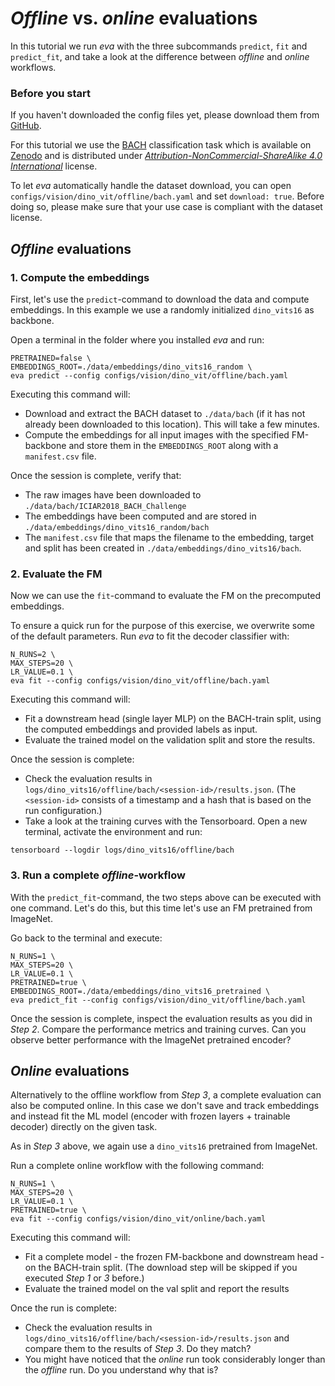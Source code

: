 # *Offline* vs. *online* evaluations

In this tutorial we run *eva* with the three subcommands `predict`, `fit` and `predict_fit`, and take a look at the difference between *offline* and *online* workflows.

### Before you start
If you haven't downloaded the config files yet, please download them from [GitHub](https://github.com/kaiko-ai/eva/tree/main/configs).

For this tutorial we use the [BACH](../../datasets/bach.md) classification task which is available on [Zenodo](https://zenodo.org/records/3632035) and is distributed under [*Attribution-NonCommercial-ShareAlike 4.0 International*](https://creativecommons.org/licenses/by-nc-nd/4.0/legalcode) license.

To let *eva* automatically handle the dataset download, you can open `configs/vision/dino_vit/offline/bach.yaml` and set `download: true`. Before doing so, please make sure that your use case is compliant with the dataset license.

## *Offline* evaluations

### 1. Compute the embeddings

First, let's use the `predict`-command to download the data and compute embeddings. In this example we use a randomly initialized `dino_vits16` as backbone.

Open a terminal in the folder where you installed *eva* and run:

```
PRETRAINED=false \
EMBEDDINGS_ROOT=./data/embeddings/dino_vits16_random \
eva predict --config configs/vision/dino_vit/offline/bach.yaml
```

Executing this command will:

 - Download and extract the BACH dataset to `./data/bach` (if it has not already been downloaded to this location). This will take a few minutes.
 - Compute the embeddings for all input images with the specified FM-backbone and store them in the `EMBEDDINGS_ROOT` along with a `manifest.csv` file.

Once the session is complete, verify that:

- The raw images have been downloaded to `./data/bach/ICIAR2018_BACH_Challenge`
- The embeddings have been computed and are stored in `./data/embeddings/dino_vits16_random/bach`
- The `manifest.csv` file that maps the filename to the embedding, target and split has been created in `./data/embeddings/dino_vits16/bach`.

### 2. Evaluate the FM 

Now we can use the `fit`-command to evaluate the FM on the precomputed embeddings.

To ensure a quick run for the purpose of this exercise, we overwrite some of the default parameters. Run *eva* to fit the decoder classifier with:

```
N_RUNS=2 \
MAX_STEPS=20 \
LR_VALUE=0.1 \
eva fit --config configs/vision/dino_vit/offline/bach.yaml
```

Executing this command will:

 - Fit a downstream head (single layer MLP) on the BACH-train split, using the computed embeddings and provided labels as input.
 - Evaluate the trained model on the validation split and store the results.

Once the session is complete:

- Check the evaluation results in `logs/dino_vits16/offline/bach/<session-id>/results.json`. (The `<session-id>` consists of a timestamp and a hash that is based on the run configuration.)
- Take a look at the training curves with the Tensorboard. Open a new terminal, activate the environment and run:
```
tensorboard --logdir logs/dino_vits16/offline/bach
```

### 3. Run a complete *offline*-workflow

With the `predict_fit`-command, the two steps above can be executed with one command. Let's do this, but this time let's use an FM pretrained from ImageNet.

Go back to the terminal and execute:
```
N_RUNS=1 \
MAX_STEPS=20 \
LR_VALUE=0.1 \
PRETRAINED=true \
EMBEDDINGS_ROOT=./data/embeddings/dino_vits16_pretrained \
eva predict_fit --config configs/vision/dino_vit/offline/bach.yaml
```

Once the session is complete, inspect the evaluation results as you did in *Step 2*. Compare the performance metrics and training curves. Can you observe better performance with the ImageNet pretrained encoder?

## *Online* evaluations

Alternatively to the offline workflow from *Step 3*, a complete evaluation can also be computed online. In this case we don't save and track embeddings and instead fit the ML model (encoder with frozen layers + trainable decoder) directly on the given task.

As in *Step 3* above, we again use a `dino_vits16` pretrained from ImageNet. 

Run a complete online workflow with the following command:
```
N_RUNS=1 \
MAX_STEPS=20 \
LR_VALUE=0.1 \
PRETRAINED=true \
eva fit --config configs/vision/dino_vit/online/bach.yaml
```

Executing this command will:

 - Fit a complete model - the frozen FM-backbone and downstream head - on the BACH-train split. (The download step will be skipped if you executed *Step 1* or *3* before.)
 - Evaluate the trained model on the val split and report the results

Once the run is complete:

- Check the evaluation results in `logs/dino_vits16/offline/bach/<session-id>/results.json` and compare them to the results of *Step 3*. Do they match?
- You might have noticed that the *online* run took considerably longer than the *offline* run. Do you understand why that is?
